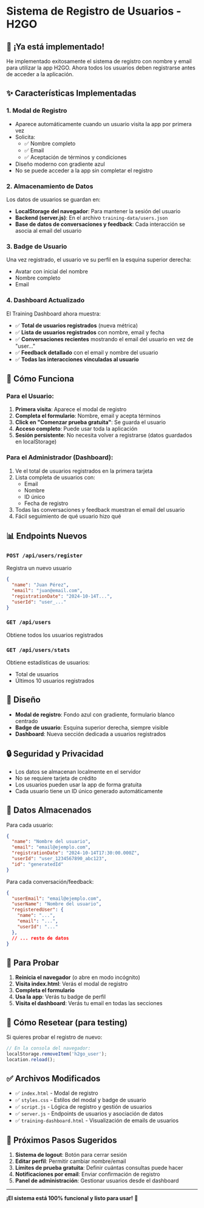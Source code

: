 # Sistema de Registro de Usuarios - H2GO

## 🎉 ¡Ya está implementado!

He implementado exitosamente el sistema de registro con nombre y email para utilizar la app H2GO. Ahora todos los usuarios deben registrarse antes de acceder a la aplicación.

## ✨ Características Implementadas

### 1. **Modal de Registro**
- Aparece automáticamente cuando un usuario visita la app por primera vez
- Solicita:
  - ✅ Nombre completo
  - ✅ Email
  - ✅ Aceptación de términos y condiciones
- Diseño moderno con gradiente azul
- No se puede acceder a la app sin completar el registro

### 2. **Almacenamiento de Datos**
Los datos de usuarios se guardan en:
- **LocalStorage del navegador**: Para mantener la sesión del usuario
- **Backend (server.js)**: En el archivo `training-data/users.json`
- **Base de datos de conversaciones y feedback**: Cada interacción se asocia al email del usuario

### 3. **Badge de Usuario**
Una vez registrado, el usuario ve su perfil en la esquina superior derecha:
- Avatar con inicial del nombre
- Nombre completo
- Email

### 4. **Dashboard Actualizado**
El Training Dashboard ahora muestra:
- ✅ **Total de usuarios registrados** (nueva métrica)
- ✅ **Lista de usuarios registrados** con nombre, email y fecha
- ✅ **Conversaciones recientes** mostrando el email del usuario en vez de "user..."
- ✅ **Feedback detallado** con el email y nombre del usuario
- ✅ **Todas las interacciones vinculadas al usuario**

## 🚀 Cómo Funciona

### Para el Usuario:
1. **Primera visita**: Aparece el modal de registro
2. **Completa el formulario**: Nombre, email y acepta términos
3. **Click en "Comenzar prueba gratuita"**: Se guarda el usuario
4. **Acceso completo**: Puede usar toda la aplicación
5. **Sesión persistente**: No necesita volver a registrarse (datos guardados en localStorage)

### Para el Administrador (Dashboard):
1. Ve el total de usuarios registrados en la primera tarjeta
2. Lista completa de usuarios con:
   - Email
   - Nombre
   - ID único
   - Fecha de registro
3. Todas las conversaciones y feedback muestran el email del usuario
4. Fácil seguimiento de qué usuario hizo qué

## 📊 Endpoints Nuevos

### `POST /api/users/register`
Registra un nuevo usuario
```json
{
  "name": "Juan Pérez",
  "email": "juan@email.com",
  "registrationDate": "2024-10-14T...",
  "userId": "user_..."
}
```

### `GET /api/users`
Obtiene todos los usuarios registrados

### `GET /api/users/stats`
Obtiene estadísticas de usuarios:
- Total de usuarios
- Últimos 10 usuarios registrados

## 🎨 Diseño

- **Modal de registro**: Fondo azul con gradiente, formulario blanco centrado
- **Badge de usuario**: Esquina superior derecha, siempre visible
- **Dashboard**: Nueva sección dedicada a usuarios registrados

## 🔒 Seguridad y Privacidad

- Los datos se almacenan localmente en el servidor
- No se requiere tarjeta de crédito
- Los usuarios pueden usar la app de forma gratuita
- Cada usuario tiene un ID único generado automáticamente

## 📝 Datos Almacenados

Para cada usuario:
```json
{
  "name": "Nombre del usuario",
  "email": "email@ejemplo.com",
  "registrationDate": "2024-10-14T17:30:00.000Z",
  "userId": "user_1234567890_abc123",
  "id": "generatedId"
}
```

Para cada conversación/feedback:
```json
{
  "userEmail": "email@ejemplo.com",
  "userName": "Nombre del usuario",
  "registeredUser": {
    "name": "...",
    "email": "...",
    "userId": "..."
  },
  // ... resto de datos
}
```

## 🧪 Para Probar

1. **Reinicia el navegador** (o abre en modo incógnito)
2. **Visita index.html**: Verás el modal de registro
3. **Completa el formulario**
4. **Usa la app**: Verás tu badge de perfil
5. **Visita el dashboard**: Verás tu email en todas las secciones

## 🔄 Cómo Resetear (para testing)

Si quieres probar el registro de nuevo:
```javascript
// En la consola del navegador:
localStorage.removeItem('h2go_user');
location.reload();
```

## ✅ Archivos Modificados

- ✅ `index.html` - Modal de registro
- ✅ `styles.css` - Estilos del modal y badge de usuario
- ✅ `script.js` - Lógica de registro y gestión de usuarios
- ✅ `server.js` - Endpoints de usuarios y asociación de datos
- ✅ `training-dashboard.html` - Visualización de emails de usuarios

## 🎯 Próximos Pasos Sugeridos

1. **Sistema de logout**: Botón para cerrar sesión
2. **Editar perfil**: Permitir cambiar nombre/email
3. **Límites de prueba gratuita**: Definir cuántas consultas puede hacer
4. **Notificaciones por email**: Enviar confirmación de registro
5. **Panel de administración**: Gestionar usuarios desde el dashboard

---

**¡El sistema está 100% funcional y listo para usar!** 🚀


